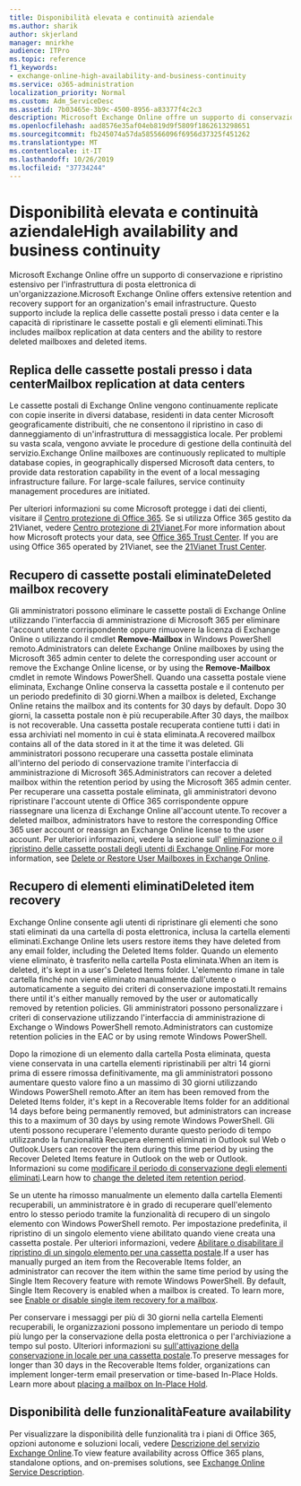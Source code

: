 ```yaml
---
title: Disponibilità elevata e continuità aziendale
ms.author: sharik
author: skjerland
manager: mnirkhe
audience: ITPro
ms.topic: reference
f1_keywords:
- exchange-online-high-availability-and-business-continuity
ms.service: o365-administration
localization_priority: Normal
ms.custom: Adm_ServiceDesc
ms.assetid: 7b03465e-3b9c-4500-8956-a83377f4c2c3
description: Microsoft Exchange Online offre un supporto di conservazione e ripristino estensivo per l'infrastruttura di posta elettronica di un'organizzazione. Questo supporto include la replica delle cassette postali presso i data center e la capacità di ripristinare le cassette postali e gli elementi eliminati.
ms.openlocfilehash: aad8576e35af04eb819d9f5809f1862613298651
ms.sourcegitcommit: fb245074a57da585566096f6956d37325f451262
ms.translationtype: MT
ms.contentlocale: it-IT
ms.lasthandoff: 10/26/2019
ms.locfileid: "37734244"
---
```

# <a name="high-availability-and-business-continuity"></a><span data-ttu-id="b11bf-104">Disponibilità elevata e continuità aziendale</span><span class="sxs-lookup"><span data-stu-id="b11bf-104">High availability and business continuity</span></span>

<span data-ttu-id="b11bf-105">Microsoft Exchange Online offre un supporto di conservazione e ripristino estensivo per l'infrastruttura di posta elettronica di un'organizzazione.</span><span class="sxs-lookup"><span data-stu-id="b11bf-105">Microsoft Exchange Online offers extensive retention and recovery support for an organization's email infrastructure.</span></span> <span data-ttu-id="b11bf-106">Questo supporto include la replica delle cassette postali presso i data center e la capacità di ripristinare le cassette postali e gli elementi eliminati.</span><span class="sxs-lookup"><span data-stu-id="b11bf-106">This includes mailbox replication at data centers and the ability to restore deleted mailboxes and deleted items.</span></span>
  
## <a name="mailbox-replication-at-data-centers"></a><span data-ttu-id="b11bf-107">Replica delle cassette postali presso i data center</span><span class="sxs-lookup"><span data-stu-id="b11bf-107">Mailbox replication at data centers</span></span>

<span data-ttu-id="b11bf-p103">Le cassette postali di Exchange Online vengono continuamente replicate con copie inserite in diversi database, residenti in data center Microsoft geograficamente distribuiti, che ne consentono il ripristino in caso di danneggiamento di un'infrastruttura di messaggistica locale. Per problemi su vasta scala, vengono avviate le procedure di gestione della continuità del servizio.</span><span class="sxs-lookup"><span data-stu-id="b11bf-p103">Exchange Online mailboxes are continuously replicated to multiple database copies, in geographically dispersed Microsoft data centers, to provide data restoration capability in the event of a local messaging infrastructure failure. For large-scale failures, service continuity management procedures are initiated.</span></span>
  
<span data-ttu-id="b11bf-p104">Per ulteriori informazioni su come Microsoft protegge i dati dei clienti, visitare il [Centro protezione di Office 365](https://go.microsoft.com/fwlink/p/?LinkId=299135). Se si utilizza Office 365 gestito da 21Vianet, vedere [Centro protezione di 21Vianet](https://www.21vbluecloud.com/office365/trustcenter/onlineservices.mdl).</span><span class="sxs-lookup"><span data-stu-id="b11bf-p104">For more information about how Microsoft protects your data, see [Office 365 Trust Center](https://go.microsoft.com/fwlink/p/?LinkId=299135). If you are using Office 365 operated by 21Vianet, see the [21Vianet Trust Center](https://www.21vbluecloud.com/office365/trustcenter/onlineservices.mdl).</span></span>
  
## <a name="deleted-mailbox-recovery"></a><span data-ttu-id="b11bf-112">Recupero di cassette postali eliminate</span><span class="sxs-lookup"><span data-stu-id="b11bf-112">Deleted mailbox recovery</span></span>

<span data-ttu-id="b11bf-113">Gli amministratori possono eliminare le cassette postali di Exchange Online utilizzando l'interfaccia di amministrazione di Microsoft 365 per eliminare l'account utente corrispondente oppure rimuovere la licenza di Exchange Online o utilizzando il cmdlet **Remove-Mailbox** in Windows PowerShell remoto.</span><span class="sxs-lookup"><span data-stu-id="b11bf-113">Administrators can delete Exchange Online mailboxes by using the Microsoft 365 admin center to delete the corresponding user account or remove the Exchange Online license, or by using the **Remove-Mailbox** cmdlet in remote Windows PowerShell.</span></span> <span data-ttu-id="b11bf-114">Quando una cassetta postale viene eliminata, Exchange Online conserva la cassetta postale e il contenuto per un periodo predefinito di 30 giorni.</span><span class="sxs-lookup"><span data-stu-id="b11bf-114">When a mailbox is deleted, Exchange Online retains the mailbox and its contents for 30 days by default.</span></span> <span data-ttu-id="b11bf-115">Dopo 30 giorni, la cassetta postale non è più recuperabile.</span><span class="sxs-lookup"><span data-stu-id="b11bf-115">After 30 days, the mailbox is not recoverable.</span></span> <span data-ttu-id="b11bf-116">Una cassetta postale recuperata contiene tutti i dati in essa archiviati nel momento in cui è stata eliminata.</span><span class="sxs-lookup"><span data-stu-id="b11bf-116">A recovered mailbox contains all of the data stored in it at the time it was deleted.</span></span> <span data-ttu-id="b11bf-117">Gli amministratori possono recuperare una cassetta postale eliminata all'interno del periodo di conservazione tramite l'interfaccia di amministrazione di Microsoft 365.</span><span class="sxs-lookup"><span data-stu-id="b11bf-117">Administrators can recover a deleted mailbox within the retention period by using the Microsoft 365 admin center.</span></span> <span data-ttu-id="b11bf-118">Per recuperare una cassetta postale eliminata, gli amministratori devono ripristinare l'account utente di Office 365 corrispondente oppure riassegnare una licenza di Exchange Online all'account utente.</span><span class="sxs-lookup"><span data-stu-id="b11bf-118">To recover a deleted mailbox, administrators have to restore the corresponding Office 365 user account or reassign an Exchange Online license to the user account.</span></span> <span data-ttu-id="b11bf-119">Per ulteriori informazioni, vedere la sezione sull' [eliminazione o il ripristino delle cassette postali degli utenti di Exchange Online](https://go.microsoft.com/fwlink/p/?LinkId=286992).</span><span class="sxs-lookup"><span data-stu-id="b11bf-119">For more information, see [Delete or Restore User Mailboxes in Exchange Online](https://go.microsoft.com/fwlink/p/?LinkId=286992).</span></span>
  
## <a name="deleted-item-recovery"></a><span data-ttu-id="b11bf-120">Recupero di elementi eliminati</span><span class="sxs-lookup"><span data-stu-id="b11bf-120">Deleted item recovery</span></span>

<span data-ttu-id="b11bf-121">Exchange Online consente agli utenti di ripristinare gli elementi che sono stati eliminati da una cartella di posta elettronica, inclusa la cartella elementi eliminati.</span><span class="sxs-lookup"><span data-stu-id="b11bf-121">Exchange Online lets users restore items they have deleted from any email folder, including the Deleted Items folder.</span></span> <span data-ttu-id="b11bf-122">Quando un elemento viene eliminato, è trasferito nella cartella Posta eliminata.</span><span class="sxs-lookup"><span data-stu-id="b11bf-122">When an item is deleted, it's kept in a user's Deleted Items folder.</span></span> <span data-ttu-id="b11bf-123">L'elemento rimane in tale cartella finché non viene eliminato manualmente dall'utente o automaticamente a seguito dei criteri di conservazione impostati.</span><span class="sxs-lookup"><span data-stu-id="b11bf-123">It remains there until it's either manually removed by the user or automatically removed by retention policies.</span></span> <span data-ttu-id="b11bf-124">Gli amministratori possono personalizzare i criteri di conservazione utilizzando l'interfaccia di amministrazione di Exchange o Windows PowerShell remoto.</span><span class="sxs-lookup"><span data-stu-id="b11bf-124">Administrators can customize retention policies in the EAC or by using remote Windows PowerShell.</span></span>
  
<span data-ttu-id="b11bf-125">Dopo la rimozione di un elemento dalla cartella Posta eliminata, questa viene conservata in una cartella elementi ripristinabili per altri 14 giorni prima di essere rimossa definitivamente, ma gli amministratori possono aumentare questo valore fino a un massimo di 30 giorni utilizzando Windows PowerShell remoto.</span><span class="sxs-lookup"><span data-stu-id="b11bf-125">After an item has been removed from the Deleted Items folder, it's kept in a Recoverable Items folder for an additional 14 days before being permanently removed, but administrators can increase this to a maximum of 30 days by using remote Windows PowerShell.</span></span> <span data-ttu-id="b11bf-126">Gli utenti possono recuperare l'elemento durante questo periodo di tempo utilizzando la funzionalità Recupera elementi eliminati in Outlook sul Web o Outlook.</span><span class="sxs-lookup"><span data-stu-id="b11bf-126">Users can recover the item during this time period by using the Recover Deleted Items feature in Outlook on the web or Outlook.</span></span> <span data-ttu-id="b11bf-127">Informazioni su come [modificare il periodo di conservazione degli elementi eliminati](https://go.microsoft.com/fwlink/p/?LinkId=286940).</span><span class="sxs-lookup"><span data-stu-id="b11bf-127">Learn how to [change the deleted item retention period](https://go.microsoft.com/fwlink/p/?LinkId=286940).</span></span>
  
<span data-ttu-id="b11bf-p108">Se un utente ha rimosso manualmente un elemento dalla cartella Elementi recuperabili, un amministratore è in grado di recuperare quell'elemento entro lo stesso periodo tramite la funzionalità di recupero di un singolo elemento con Windows PowerShell remoto. Per impostazione predefinita, il ripristino di un singolo elemento viene abilitato quando viene creata una cassetta postale. Per ulteriori informazioni, vedere [Abilitare o disabilitare il ripristino di un singolo elemento per una cassetta postale](https://go.microsoft.com/fwlink/p/?LinkID=286941).</span><span class="sxs-lookup"><span data-stu-id="b11bf-p108">If a user has manually purged an item from the Recoverable Items folder, an administrator can recover the item within the same time period by using the Single Item Recovery feature with remote Windows PowerShell. By default, Single Item Recovery is enabled when a mailbox is created. To learn more, see [Enable or disable single item recovery for a mailbox](https://go.microsoft.com/fwlink/p/?LinkID=286941).</span></span>
  
<span data-ttu-id="b11bf-p109">Per conservare i messaggi per più di 30 giorni nella cartella Elementi recuperabili, le organizzazioni possono implementare un periodo di tempo più lungo per la conservazione della posta elettronica o per l'archiviazione a tempo sul posto. Ulteriori informazioni su [sull'attivazione della conservazione in locale per una cassetta postale](https://go.microsoft.com/fwlink/p/?LinkId=271746).</span><span class="sxs-lookup"><span data-stu-id="b11bf-p109">To preserve messages for longer than 30 days in the Recoverable Items folder, organizations can implement longer-term email preservation or time-based In-Place Holds. Learn more about [placing a mailbox on In-Place Hold](https://go.microsoft.com/fwlink/p/?LinkId=271746).</span></span>
  
## <a name="feature-availability"></a><span data-ttu-id="b11bf-133">Disponibilità delle funzionalità</span><span class="sxs-lookup"><span data-stu-id="b11bf-133">Feature availability</span></span>

<span data-ttu-id="b11bf-134">Per visualizzare la disponibilità delle funzionalità tra i piani di Office 365, opzioni autonome e soluzioni locali, vedere [Descrizione del servizio Exchange Online](exchange-online-service-description.md).</span><span class="sxs-lookup"><span data-stu-id="b11bf-134">To view feature availability across Office 365 plans, standalone options, and on-premises solutions, see [Exchange Online Service Description](exchange-online-service-description.md).</span></span>
  